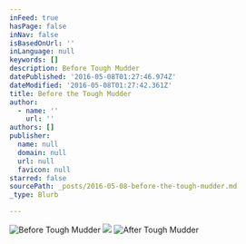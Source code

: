 ```yaml
---
inFeed: true
hasPage: false
inNav: false
isBasedOnUrl: ''
inLanguage: null
keywords: []
description: Before Tough Mudder
datePublished: '2016-05-08T01:27:46.974Z'
dateModified: '2016-05-08T01:27:42.361Z'
title: Before the Tough Mudder
author:
  - name: ''
    url: ''
authors: []
publisher:
  name: null
  domain: null
  url: null
  favicon: null
starred: false
sourcePath: _posts/2016-05-08-before-the-tough-mudder.md
_type: Blurb

---
```

![Before Tough Mudder](https://the-grid-user-content.s3-us-west-2.amazonaws.com/d05ff3a3-1eee-4277-b2ce-f0f7e3cda3a6.jpg)
![](https://the-grid-user-content.s3-us-west-2.amazonaws.com/d7cda798-c66e-44ea-ad99-b04200da387b.jpg)
![After Tough Mudder](https://the-grid-user-content.s3-us-west-2.amazonaws.com/827d8aad-893c-4e75-b988-a7afdbbd779b.jpg)